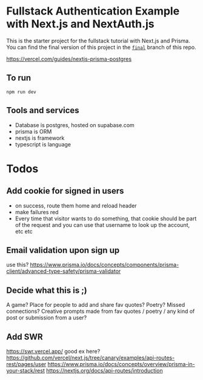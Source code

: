 # Fullstack Authentication Example with Next.js and NextAuth.js

This is the starter project for the fullstack tutorial with Next.js and Prisma. You can find the final version of this project in the [`final`](https://github.com/prisma/blogr-nextjs-prisma/tree/final) branch of this repo.

https://vercel.com/guides/nextjs-prisma-postgres

## To run

`npm run dev`

## Tools and services

- Database is postgres, hosted on supabase.com
- prisma is ORM
- nextjs is framework
- typescript is language

# Todos

## Add cookie for signed in users

- on success, route them home and reload header
- make failures red
- Every time that visitor wants to do something, that cookie should be part of the request and you can use that username to look up the account, etc etc

## Email validation upon sign up

use this? https://www.prisma.io/docs/concepts/components/prisma-client/advanced-type-safety/prisma-validator

## Decide what this is ;)

A game? Place for people to add and share fav quotes?
Poetry? Missed connections? Creative prompts made from fav quotes / poetry / any kind of post or submission from a user?

## Add SWR

https://swr.vercel.app/
good ex here? https://github.com/vercel/next.js/tree/canary/examples/api-routes-rest/pages/user
https://www.prisma.io/docs/concepts/overview/prisma-in-your-stack/rest
https://nextjs.org/docs/api-routes/introduction
